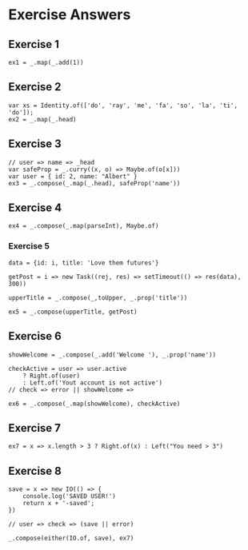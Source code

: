 # Exercise Answers

## Exercise 1
```
ex1 = _.map(_.add(1))
```

## Exercise 2
```
var xs = Identity.of(['do', 'ray', 'me', 'fa', 'so', 'la', 'ti', 'do']);
ex2 = _.map(_.head)
```

## Exercise 3
```
// user => name => _head
var safeProp = _.curry((x, o) => Maybe.of(o[x]))
var user = { id: 2, name: "Albert" }
ex3 = _.compose(_.map(_.head), safeProp('name'))
```

## Exercise 4
```
ex4 = _.compose(_.map(parseInt), Maybe.of)
```

### Exercise 5
```
data = {id: i, title: 'Love them futures'}

getPost = i => new Task((rej, res) => setTimeout(() => res(data), 300))

upperTitle = _.compose(_,toUpper, _.prop('title'))

ex5 = _.compose(upperTitle, getPost)
```

## Exercise 6
```
showWelcome = _.compose(_.add('Welcome '), _.prop('name'))

checkActive = user => user.active
    ? Right.of(user)
    : Left.of('Yout account is not active')
// check => error || showWelcome =>

ex6 = _.compose(_.map(showWelcome), checkActive)
```

## Exercise 7

```
ex7 = x => x.length > 3 ? Right.of(x) : Left("You need > 3")
```

## Exercise 8

```
save = x => new IO(() => {
    console.log('SAVED USER!')
    return x + '-saved';
})

// user => check => (save || error)

_.compose(either(IO.of, save), ex7)
```
